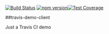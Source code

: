 [![Build Status](https://travis-ci.org/thomaswinckell/travis-demo-client.svg?branch=master)](https://travis-ci.org/thomaswinckell/travis-demo-client) [![npm version](https://img.shields.io/npm/v/travis-demo-client.svg?style=flat)](https://www.npmjs.com/package/travis-demo-client)[![Test Coverage](https://codeclimate.com/github/thomaswinckell/travis-demo-client/badges/coverage.svg)](https://codeclimate.com/github/thomaswinckell/travis-demo-client/coverage)

##travis-demo-client

Just a Travis CI demo 